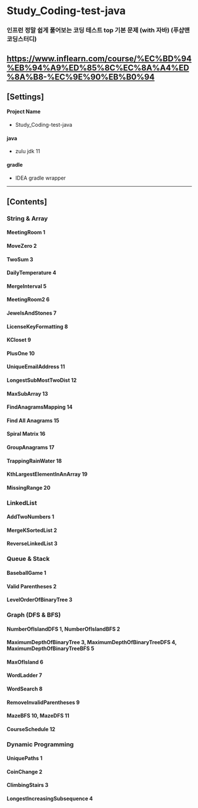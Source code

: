 # Study_Coding-test-java
### 인프런 정말 쉽게 풀어보는 코딩 테스트 top 기본 문제 (with 자바) (푸샵맨 코딩스터디)
https://www.inflearn.com/course/%EC%BD%94%EB%94%A9%ED%85%8C%EC%8A%A4%ED%8A%B8-%EC%9E%90%EB%B0%94
-----

## [Settings]
#### Project Name
* Study_Coding-test-java
#### java
* zulu jdk 11
#### gradle
* IDEA gradle wrapper
-----

## [Contents]
### String & Array

#### MeetingRoom 1

#### MoveZero 2

#### TwoSum 3

#### DailyTemperature 4

#### MergeInterval 5

#### MeetingRoom2 6

#### JewelsAndStones 7

#### LicenseKeyFormatting 8

#### KCloset 9

#### PlusOne 10

#### UniqueEmailAddress 11

#### LongestSubMostTwoDist 12

#### MaxSubArray 13

#### FindAnagramsMapping 14

#### Find All Anagrams 15

#### Spiral Matrix 16

#### GroupAnagrams 17

#### TrappingRainWater 18

#### KthLargestElementInAnArray 19

#### MissingRange 20

### LinkedList

#### AddTwoNumbers 1

#### MergeKSortedList 2

#### ReverseLinkedList 3

### Queue & Stack

#### BaseballGame 1

#### Valid Parentheses 2

#### LevelOrderOfBinaryTree 3

### Graph (DFS & BFS)

#### NumberOfIslandDFS 1, NumberOfIslandBFS 2

#### MaximumDepthOfBinaryTree 3, MaximumDepthOfBinaryTreeDFS 4, MaximumDepthOfBinaryTreeBFS 5

#### MaxOfIsland 6

#### WordLadder 7

#### WordSearch 8

#### RemoveInvalidParentheses 9

#### MazeBFS 10, MazeDFS 11

#### CourseSchedule 12

### Dynamic Programming

#### UniquePaths 1

#### CoinChange 2

#### ClimbingStairs 3

#### LongestIncreasingSubsequence 4
